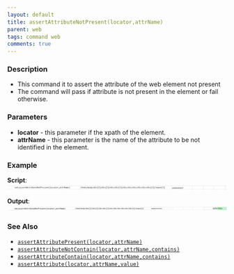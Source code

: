 ```yaml
---
layout: default
title: assertAttributeNotPresent(locator,attrName)
parent: web
tags: command web
comments: true
---
```


### Description
- This command it to assert the attribute of the web element not present
- The command will pass if attribute is not present in the element or fail otherwise.


### Parameters
-  **locator** - this parameter if the xpath of the element.
-  **attrName** - this parameter is the name of the attribute to be not identified in the element.


### Example
**Script**:<br/>
![](image/assertAttributeNotPresent_01.png)

**Output**:<br/>
![](image/assertAttributeNotPresent_02.png)


### See Also
- [`assertAttributePresent(locator,attrName)`](assertAttributePresent(locator,attrName))
- [`assertAttributeNotContain(locator,attrName,contains)`](assertAttributeNotContain(locator,attrName,contains))
- [`assertAttributeContain(locator,attrName,contains)`](assertAttributeContain(locator,attrName,contains))
- [`assertAttribute(locator,attrName,value)`](assertAttribute(locator,attrName,value))
